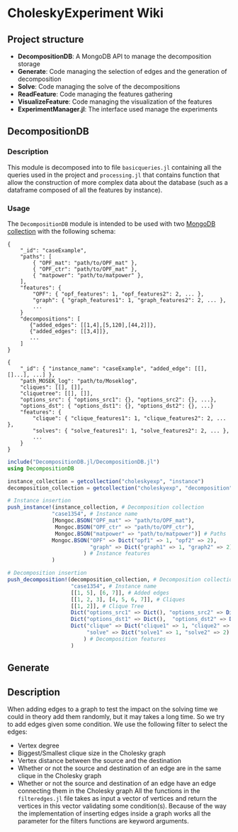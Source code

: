 # CholeskyExperiment Wiki

## Project structure

* **DecompositionDB**: A MongoDB API to manage the decomposition storage
* **Generate**: Code managing the selection of edges and the generation of decomposition
* **Solve**: Code managing the solve of the decompositions
* **ReadFeature**: Code managing the features gathering
* **VisualizeFeature**: Code managing the visualization of the features
* **ExperimentManager.jl**: The interface used manage the experiments

## DecompositionDB

### Description

This module is decomposed into to file `basicqueries.jl` containing all the queries used in the project and `processing.jl` that contains function that allow the construction of more complex data about the database (such as a dataframe composed of all the features by instance).

### Usage

The `DecompositionDB` module is intended to be used with two [MongoDB collection](https://docs.mongodb.com/manual/core/databases-and-collections/) with the following schema:

```BSON
{
    "_id": "caseExample",
    "paths": [
        { "OPF_mat": "path/to/OPF_mat" },
        { "OPF_ctr": "path/to/OPF_mat" },
        { "matpower": "path/to/matpower" },
    ],
    "features": {
        "OPF": { "opf_features": 1, "opf_features2": 2, ... },
        "graph": { "graph_features1": 1, "graph_features2": 2, ... },
        ...
    }
    "decompositions": [
       {"added_edges": [[1,4],[5,120],[44,2]]},
       {"added_edges": [[3,4]]},
       ...
    ]
}
```

```BSON
{
    "_id": { "instance_name": "caseExample", "added_edge": [[], []...], ...] },
    "path_MOSEK_log": "path/to/Moseklog",
    "cliques": [[], []],
    "cliquetree": [[], []],
    "options_src": { "options_src1": {}, "options_src2": {}, ...},
    "options_dst": { "options_dst1": {}, "options_dst2": {}, ...}
    "features": {
        "clique": { "clique_features1": 1, "clique_features2": 2, ... },
        "solves": { "solve_features1": 1, "solve_features2": 2, ... },
        ...
    }
}
```


```julia
include("DecompositionDB.jl/DecompositionDB.jl")
using DecompositionDB

instance_collection = getcollection("choleskyexp", "instance")
decomposition_collection = getcollection("choleskyexp", "decomposition")

# Instance insertion
push_instance!(instance_collection, # Decomposition collection
              "case1354", # Instance name
              [Mongoc.BSON("OPF_mat" => "path/to/OPF_mat"),
               Mongoc.BSON("OPF_ctr" => "path/to/OPF_ctr"),
               Mongoc.BSON("matpower" => "path/to/matpower")] # Paths
              Mongoc.BSON("OPF" => Dict("opf1" => 1, "opf2" => 2),
                          "graph" => Dict("graph1" => 1, "graph2" => 2)
                        ) # Instance features
              )

# Decomposition insertion
push_decomposition!(decomposition_collection, # Decomposition collection
                    "case1354", # Instance name
                    [[1, 5], [6, 7]], # Added edges
                    [[1, 2, 3], [4, 5, 6, 7]], # Cliques
                    [[1, 2]], # Clique Tree
                    Dict("options_src1" => Dict(), "options_src2" => Dict()) # Options src
                    Dict("options_dst1" => Dict(),  "options_dst2" => Dict()) # Options dst
                    Dict("clique" => Dict("clique1" => 1, "clique2" => 2),
                         "solve" => Dict("solve1" => 1, "solve2" => 2)
                        ) # Decomposition features
                    )
```


## Generate

## Description

When adding edges to a graph to test the impact on the solving time we could in theory add them randomly, but it may takes a long time. So we try to add edges given some condition. We use the following filter to select the edges:
* Vertex degree
* Biggest/Smallest clique size in the Cholesky graph
* Vertex distance between the source and the destination
* Whether or not the source and destination of an edge are in the same clique in the Cholesky graph
* Whether or not the source and destination of an edge have an edge connecting them in the Cholesky graph
All the functions in the `filteredges.jl` file takes as input a vector of vertices and return the vertices in this vector validating some condition(s). Because of the way the implementation of inserting edges inside a graph works all the parameter for the filters functions are keyword arguments.
